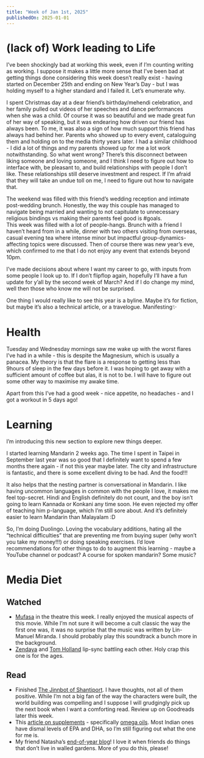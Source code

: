 ```yaml
---
title: "Week of Jan 1st, 2025"
publishedOn: 2025-01-01
---
```


# (lack of) Work leading to Life

I’ve been shockingly bad at working this week, even if I’m counting writing as working. I suppose it makes a little more sense that I’ve been bad at getting things done considering this week doesn’t really exist - having started on December 25th and ending on New Year’s Day - but I was holding myself to a higher standard and I failed it. Let’s enumerate why.

I spent Christmas day at a dear friend’s birthday/mehendi celebration, and her family pulled out videos of her speeches and dance performances when she was a child. Of course it was so beautiful and we made great fun of her way of speaking, but it was endearing how driven our friend has always been. To me, it was also a sign of how much support this friend has always had behind her. Parents who showed up to every event, cataloguing them and holding on to the media thirty years later. I had a similar childhood - I did a lot of things and my parents showed up for me a lot work notwithstanding. So what went wrong? There’s this disconnect between liking someone and loving someone, and I think I need to figure out how to interface with, be pleasant to, and build relationships with people I don’t like. These relationships still deserve investment and respect. If I’m afraid that they will take an undue toll on me, I need to figure out how to navigate that.

The weekend was filled with this friend’s wedding reception and intimate post-wedding brunch. Honestly, the way this couple has managed to navigate being married and wanting to not capitulate to unnecessary religious bindings vs making their parents feel good is #goals.
\
This week was filled with a lot of people-hangs. Brunch with a friend I haven’t heard from in a while, dinner with two others visiting from overseas, casual evening tea where intense minor but impactful group-dynamics-affecting topics were discussed. Then of course there was new year’s eve, which confirmed to me that I do not enjoy any event that extends beyond 10pm.

I’ve made decisions about where I want my career to go, with inputs from some people I look up to. If I don’t flipflop again, hopefully I’ll have a fun update for y’all by the second week of March? And if I do change my mind, well then those who know me will not be surprised.

One thing I would really like to see this year is a byline. Maybe it’s for fiction, but maybe it’s also a technical article, or a travelogue. Manifesting✨

# Health

Tuesday and Wednesday mornings saw me wake up with the worst flares I’ve had in a while - this is despite the Magnesium, which is usually a panacea. My theory is that the flare is a response to getting less than 9hours of sleep in the few days before it. I was hoping to get away with a sufficient amount of coffee but alas, it is not to be. I will have to figure out some other way to maximise my awake time.

Apart from this I’ve had a good week - nice appetite, no headaches - and I got a workout in 5 days ago!

# Learning

I’m introducing this new section to explore new things deeper.

I started learning Mandarin 2 weeks ago. The time I spent in Taipei in September last year was so good that I definitely want to spend a few months there again - if not this year maybe later. The city and infrastructure is fantastic, and there is some excellent diving to be had. And the food!!!

It also helps that the nesting partner is conversational in Mandarin. I like having uncommon languages in common with the people I love, it makes me feel top-secret. Hindi and English definitely do not count, and the boy isn’t going to learn Kannada or Konkani any time soon. He even rejected my offer of teaching him p-language, which I’m still sore about. And it’s definitely easier to learn Mandarin than Malayalam :D

So, I’m doing Duolingo. Loving the vocabulary additions, hating all the “technical difficulties” that are preventing me from buying super (why won’t you take my money!!!) or doing speaking exercises. I’d love recommendations for other things to do to augment this learning - maybe a YouTube channel or podcast? A course for spoken mandarin? Some music?

# Media Diet

## Watched

- [Mufasa](https://letterboxd.com/film/mufasa-the-lion-king/) in the theatre this week. I really enjoyed the musical aspects of this movie. While I’m not sure it will become a cult classic the way the first one was, it was no surprise that the music was written by Lin-Manuel Miranda. I should probably play this soundtrack a bunch more in the background.
- [Zendaya](https://youtu.be/g_K8qUK8pkQ?si=E1tRoaeNiVjmdM8u) and [Tom Holland](https://youtu.be/jPCJIB1f7jk?si=E5F0x0jAf2tBmOs7) lip-sync battling each other. Holy crap this one is for the ages.

## Read

- Finished [The Jinnbot of Shantiport](https://www.goodreads.com/book/show/65211707-the-jinn-bot-of-shantiport). I have thoughts, not all of them positive. While I’m not a big fan of the way the characters were built, the world building was compelling and I suppose I will grudgingly pick up the next book when I want a comforting read. Review up on Goodreads later this week.
- This [article on supplements](https://leangains.com/supplements-you-might-actually-find-useful/) - specifically [omega oils](https://leangains.com/omega-3-fatty-acids-for-muscle-growth-promising-potential/). Most Indian ones have dismal levels of EPA and DHA, so I’m still figuring out what the one for me is.
- My friend Natasha’s [end-of-year blog](https://natashay.notion.site/Years-2024-16d5c7530782803daef0d66fa01a3846)! I love it when friends do things that don’t live in walled gardens. More of you do this, please!
